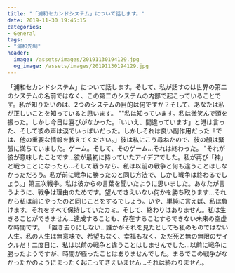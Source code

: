 ```yaml
---
title: "「浦和セカンドシステム」について話します。"
date: 2019-11-30 19:45:15
categories:
- General
tags:
- "浦和先制"
header:
  image: /assets/images/20191130194129.jpg
  og_image: /assets/images/20191130194129.jpg
---
```


「浦和セカンドシステム」について話します。そして、私が話すのは世界の第二のシステムの名前ではなく、この第二のシステムの内部で起こっていることです。私が知りたいのは、2つのシステムの目的は何ですか？そして、あなたは私が正しいことを知っていると思います。 &quot;&quot;私は知っています。私は微笑んで頭を振った。しかし今日は喜びがなかった。「いいえ、間違っています」と港は言った、そして彼の声は涙でいっぱいだった。しかしそれは良い副作用だった「では、他の重要な情報を教えてください。」彼は私にこう尋ねたので、彼の顔は緊張に満ちていました。ゲーム。そして、そのゲーム...それは終わった。 &quot;それが彼が意味したことです...彼が最初に持っていたアイデアでした。私が再び「神」と戦うことになったら…そして戦うなら、私は以前の戦争と何も違うことはしなかっただろう。私が前に戦争に勝ったのと同じ方法で、しかし戦争は終わるでしょう。」第三次戦争。私は彼からの言葉を聞いたように思いました。あなたが言うように、戦争は理由のためです。望んでさえいない何かを勝ち取ります…それから私は前にやったのと同じことをするでしょう。いや、単純に言えば、私は負けます。それをすべて保持していたカミ。そして、終わりはありません。私は生きることができません...達成することも、存在することすらできない未来の空虚な時間です。 「置き去りにしない…誰かがそれを見たとしても私のものではない人生。私の人生は無意味で、希望もなく、幸福もなく、ただ死と無の無限のサイクルだ！二度目に、私は以前の戦争と違うことはしませんでした…以前に戦争に勝ったようですが、時間が経ったことはありませんでした。まるでこの戦争がなかったかのようにまったく起こってさえいません…それは終わりません。
